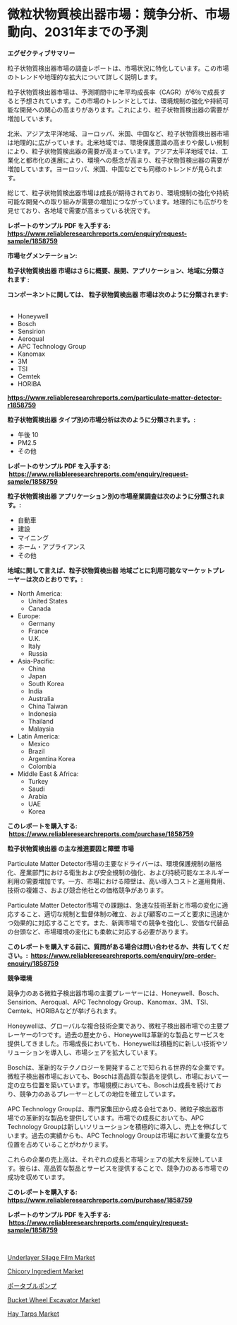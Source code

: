 <p><h1>微粒状物質検出器市場：競争分析、市場動向、2031年までの予測</h1></p><p><strong>エグゼクティブサマリー</strong></p>
<p><p>粒子状物質検出器市場の調査レポートは、市場状況に特化しています。この市場のトレンドや地理的な拡大について詳しく説明します。</p><p>粒子状物質検出器市場は、予測期間中に年平均成長率（CAGR）が6％で成長すると予想されています。この市場のトレンドとしては、環境規制の強化や持続可能な開発への関心の高まりがあります。これにより、粒子状物質検出器の需要が増加しています。</p><p>北米、アジア太平洋地域、ヨーロッパ、米国、中国など、粒子状物質検出器市場は地理的に広がっています。北米地域では、環境保護意識の高まりや厳しい規制により、粒子状物質検出器の需要が高まっています。アジア太平洋地域では、工業化と都市化の進展により、環境への懸念が高まり、粒子状物質検出器の需要が増加しています。ヨーロッパ、米国、中国などでも同様のトレンドが見られます。</p><p>総じて、粒子状物質検出器市場は成長が期待されており、環境規制の強化や持続可能な開発への取り組みが需要の増加につながっています。地理的にも広がりを見せており、各地域で需要が高まっている状況です。</p></p>
<p><strong>レポートのサンプル PDF を入手する: <a href="https://www.reliableresearchreports.com/enquiry/request-sample/1858759">https://www.reliableresearchreports.com/enquiry/request-sample/1858759</a></strong></p>
<p><strong>市場セグメンテーション:</strong></p>
<p><strong> 粒子状物質検出器 市場はさらに概要、展開、アプリケーション、地域に分類されます :</strong></p>
<p><strong>コンポーネントに関しては、 粒子状物質検出器 市場は次のように分類されます: &nbsp;</strong></p>
<p><ul><li>Honeywell</li><li>Bosch</li><li>Sensirion</li><li>Aeroqual</li><li>APC Technology Group</li><li>Kanomax</li><li>3M</li><li>TSI</li><li>Cemtek</li><li>HORIBA</li></ul></p>
<p><strong><a href="https://www.reliableresearchreports.com/particulate-matter-detector-r1858759">https://www.reliableresearchreports.com/particulate-matter-detector-r1858759</a></strong></p>
<p><strong> 粒子状物質検出器 タイプ別の市場分析は次のように分類されます。:</strong></p>
<p><ul><li>午後 10</li><li>PM2.5</li><li>その他</li></ul></p>
<p><strong>レポートのサンプル PDF を入手する: &nbsp;<a href="https://www.reliableresearchreports.com/enquiry/request-sample/1858759">https://www.reliableresearchreports.com/enquiry/request-sample/1858759</a></strong></p>
<p><strong> 粒子状物質検出器 アプリケーション別の市場産業調査は次のように分類されます。:</strong></p>
<p><ul><li>自動車</li><li>建設</li><li>マイニング</li><li>ホーム・アプライアンス</li><li>その他</li></ul></p>
<p><strong>地域に関して言えば、粒子状物質検出器 地域ごとに利用可能なマーケットプレーヤーは次のとおりです。:</strong></p>
<p><ul>
    <li>
        North America:
        <ul>
            <li>United States</li>
            <li>Canada</li>
        </ul>
    </li>
    <li>
        Europe:
        <ul>
            <li>Germany</li>
            <li>France</li>
            <li>U.K.</li>
            <li>Italy</li>
            <li>Russia</li>
        </ul>
    </li>
    <li>
        Asia-Pacific:
        <ul>
            <li>China</li>
            <li>Japan</li>
            <li>South Korea</li>
            <li>India</li>
            <li>Australia</li>
            <li>China Taiwan</li>
            <li>Indonesia</li>
            <li>Thailand</li>
            <li>Malaysia</li>
        </ul>
    </li>
    <li>
        Latin America:
        <ul>
            <li>Mexico</li>
            <li>Brazil</li>
            <li>Argentina Korea</li>
            <li>Colombia</li>
        </ul>
    </li>
    <li>
        Middle East & Africa:
        <ul>
            <li>Turkey</li>
            <li>Saudi</li>
            <li>Arabia</li>
            <li>UAE</li>
            <li>Korea</li>
        </ul>
    </li>
    </ul></p>
<p><strong>このレポートを購入する: &nbsp;<a href="https://www.reliableresearchreports.com/purchase/1858759">https://www.reliableresearchreports.com/purchase/1858759</a></strong></p>
<p><strong>粒子状物質検出器 の主な推進要因と障壁 市場</strong></p>
<p><p>Particulate Matter Detector市場の主要なドライバーは、環境保護規制の厳格化、産業部門における衛生および安全規制の強化、および持続可能なエネルギー利用の需要増加です。一方、市場における障壁は、高い導入コストと運用費用、技術の複雑さ、および競合他社との価格競争があります。</p><p>Particulate Matter Detector市場での課題は、急速な技術革新と市場の変化に適応すること、適切な規制と監督体制の確立、および顧客のニーズと要求に迅速かつ効果的に対応することです。また、新興市場での競争を強化し、安価な代替品の台頭など、市場環境の変化にも柔軟に対応する必要があります。</p></p>
<p><strong>このレポートを購入する前に、質問がある場合は問い合わせるか、共有してください。:&nbsp; <a href="https://www.reliableresearchreports.com/enquiry/pre-order-enquiry/1858759">https://www.reliableresearchreports.com/enquiry/pre-order-enquiry/1858759</a></strong></p>
<p><strong>競争環境</strong></p>
<p><p>競争力のある微粒子検出器市場の主要プレーヤーには、Honeywell、Bosch、Sensirion、Aeroqual、APC Technology Group、Kanomax、3M、TSI、Cemtek、HORIBAなどが挙げられます。 </p><p>Honeywellは、グローバルな複合技術企業であり、微粒子検出器市場での主要プレーヤーの1つです。過去の歴史から、Honeywellは革新的な製品とサービスを提供してきました。市場成長においても、Honeywellは積極的に新しい技術やソリューションを導入し、市場シェアを拡大しています。</p><p>Boschは、革新的なテクノロジーを開発することで知られる世界的な企業です。微粒子検出器市場においても、Boschは高品質な製品を提供し、市場において一定の立ち位置を築いています。市場規模においても、Boschは成長を続けており、競争力のあるプレーヤーとしての地位を確立しています。</p><p>APC Technology Groupは、専門家集団から成る会社であり、微粒子検出器市場での革新的な製品を提供しています。市場での成長においても、APC Technology Groupは新しいソリューションを積極的に導入し、売上を伸ばしています。過去の実績からも、APC Technology Groupは市場において重要な立ち位置を占めていることがわかります。</p><p>これらの企業の売上高は、それぞれの成長と市場シェアの拡大を反映しています。彼らは、高品質な製品とサービスを提供することで、競争力のある市場での成功を収めています。</p></p>
<p><strong>このレポートを購入する: &nbsp; <a href="https://www.reliableresearchreports.com/purchase/1858759">https://www.reliableresearchreports.com/purchase/1858759</a></strong></p>
<p><strong>レポートのサンプル PDF を入手する: &nbsp;<a href="https://www.reliableresearchreports.com/enquiry/request-sample/1858759">https://www.reliableresearchreports.com/enquiry/request-sample/1858759</a></strong><strong></strong></p>
<p>&nbsp;</p>
<p><p><a href="https://issuu.com/reportprime-2/docs/underlayer-silage-film-market-size-2030.pptx">Underlayer Silage Film Market</a></p><p><a href="https://www.linkedin.com/pulse/chicory-ingredient-market-size-cagr-trends-2024-2030-market-motor-kytze?trackingId=FVpJ5k%2FW6%2Bi3%2FjKr9%2B61NA%3D%3D">Chicory Ingredient Market</a></p><p><a href="https://medium.com/@hugofirst21/%E3%83%9D%E3%83%BC%E3%82%BF%E3%83%96%E3%83%AB%E3%83%9D%E3%83%B3%E3%83%97%E5%B8%82%E5%A0%B4%E3%81%AF-%E5%B8%82%E5%A0%B4%E3%82%B7%E3%82%A7%E3%82%A2-%E5%B8%82%E5%A0%B4%E3%83%88%E3%83%AC%E3%83%B3%E3%83%89-%E5%B8%82%E5%A0%B4%E6%88%90%E9%95%B7%E3%81%AB%E9%96%A2%E3%81%99%E3%82%8B%E6%83%85%E5%A0%B1%E3%82%92%E6%8F%90%E4%BE%9B%E3%81%97%E3%81%A6%E3%81%84%E3%81%BE%E3%81%99-b6865fd11593">ポータブルポンプ</a></p><p><a href="https://github.com/julyju69/Market-Research-Report-List-2/blob/main/bucket-wheel-excavator-market.md">Bucket Wheel Excavator Market</a></p><p><a href="https://issuu.com/reportprime-2/docs/hay-tarps-market-size-2030.pptx">Hay Tarps Market</a></p></p>